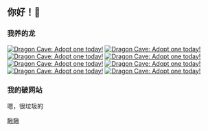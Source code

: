 ## 你好！👋

### 我养的龙

<a href="https://dragcave.net/view/BTKPO"><img src="https://dragcave.net/image/BTKPO.gif" style="border-width:0" alt="Dragon Cave: Adopt one today!"/></a>
<a href="https://dragcave.net/view/8oAmQ"><img src="https://dragcave.net/image/8oAmQ.gif" style="border-width:0" alt="Dragon Cave: Adopt one today!"/></a>
<a href="https://dragcave.net/view/5daCQ"><img src="https://dragcave.net/image/5daCQ.gif" style="border-width:0" alt="Dragon Cave: Adopt one today!"/></a>
<a href="https://dragcave.net/view/5hArZ"><img src="https://dragcave.net/image/5hArZ.gif" style="border-width:0" alt="Dragon Cave: Adopt one today!"/></a>
<a href="https://dragcave.net/view/FgN7J"><img src="https://dragcave.net/image/FgN7J.gif" style="border-width:0" alt="Dragon Cave: Adopt one today!"/></a>
<a href="https://dragcave.net/view/JjzeR"><img src="https://dragcave.net/image/JjzeR.gif" style="border-width:0" alt="Dragon Cave: Adopt one today!"/></a>
<a href="https://dragcave.net/view/HMVxD"><img src="https://dragcave.net/image/HMVxD.gif" style="border-width:0" alt="Dragon Cave: Adopt one today!"/></a>
<a href="https://dragcave.net/view/7yTVr"><img src="https://dragcave.net/image/7yTVr.gif" style="border-width:0" alt="Dragon Cave: Adopt one today!"/></a>

### 我的破网站

嗯，很垃圾的

[瞅瞅](https://theoninesixy.github.io)
